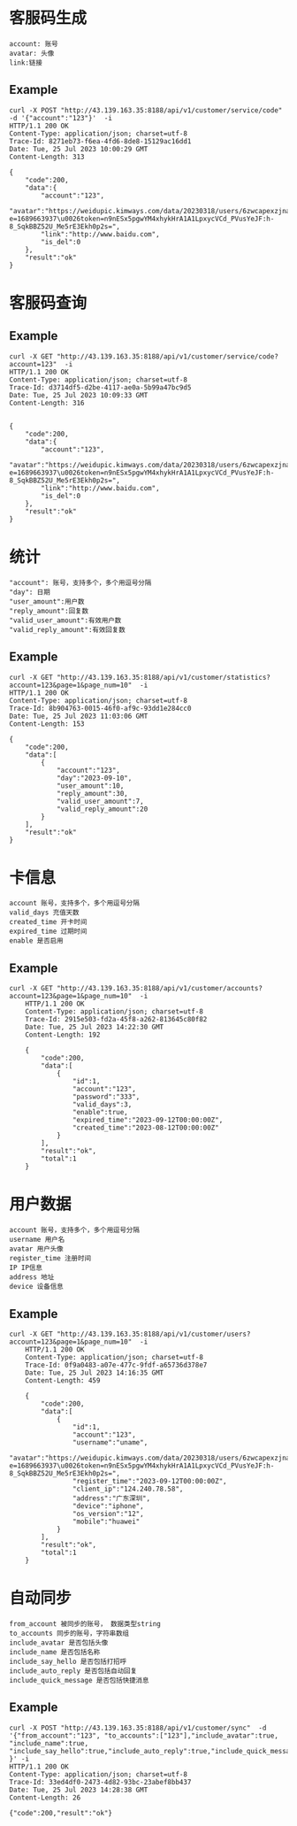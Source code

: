 # 客服码生成

    account: 账号
    avatar: 头像
    link:链接

## Example

    curl -X POST "http://43.139.163.35:8188/api/v1/customer/service/code" -d '{"account":"123"}'  -i
    HTTP/1.1 200 OK
    Content-Type: application/json; charset=utf-8
    Trace-Id: 8271eb73-f6ea-4fd6-8de8-15129ac16dd1
    Date: Tue, 25 Jul 2023 10:00:29 GMT
    Content-Length: 313

    {
        "code":200,
        "data":{
            "account":"123",
            "avatar":"https://weidupic.kimways.com/data/20230318/users/6zwcapexzjnaen75aeanzwx8we/picnenue8pb3ins6gca3tg8n7a/111_preview.jpg?e=1689663937\u0026token=n9nESx5pgwYM4xhykHrA1A1LpxycVCd_PVusYeJF:h-8_SqkBBZ52U_Me5rE3Ekh0p2s=",
            "link":"http://www.baidu.com",
            "is_del":0
        },
        "result":"ok"
    }

# 客服码查询


## Example

    curl -X GET "http://43.139.163.35:8188/api/v1/customer/service/code?account=123"  -i
    HTTP/1.1 200 OK
    Content-Type: application/json; charset=utf-8
    Trace-Id: d3714df5-d2be-4117-ae0a-5b99a47bc9d5
    Date: Tue, 25 Jul 2023 10:09:33 GMT
    Content-Length: 316


    {
        "code":200,
        "data":{
            "account":"123",
            "avatar":"https://weidupic.kimways.com/data/20230318/users/6zwcapexzjnaen75aeanzwx8we/picnenue8pb3ins6gca3tg8n7a/111_preview.jpg?e=1689663937\u0026token=n9nESx5pgwYM4xhykHrA1A1LpxycVCd_PVusYeJF:h-8_SqkBBZ52U_Me5rE3Ekh0p2s=",
            "link":"http://www.baidu.com",
            "is_del":0
        },
        "result":"ok"
    }

# 统计

    "account": 账号，支持多个，多个用逗号分隔
    "day": 日期
    "user_amount":用户数
    "reply_amount":回复数
    "valid_user_amount":有效用户数
    "valid_reply_amount":有效回复数

## Example

    curl -X GET "http://43.139.163.35:8188/api/v1/customer/statistics?account=123&page=1&page_num=10"  -i
    HTTP/1.1 200 OK
    Content-Type: application/json; charset=utf-8
    Trace-Id: 8b904763-0015-46f0-af9c-93dd1e284cc0
    Date: Tue, 25 Jul 2023 11:03:06 GMT
    Content-Length: 153

    {
        "code":200,
        "data":[
            {
                "account":"123",
                "day":"2023-09-10",
                "user_amount":10,
                "reply_amount":30,
                "valid_user_amount":7,
                "valid_reply_amount":20
            }
        ],
        "result":"ok"
    }



# 卡信息
    account 账号，支持多个，多个用逗号分隔
    valid_days 充值天数
    created_time 开卡时间
    expired_time 过期时间
    enable 是否启用

## Example


    curl -X GET "http://43.139.163.35:8188/api/v1/customer/accounts?account=123&page=1&page_num=10"  -i
        HTTP/1.1 200 OK
        Content-Type: application/json; charset=utf-8
        Trace-Id: 2915e503-fd2a-45f8-a262-813645c80f82
        Date: Tue, 25 Jul 2023 14:22:30 GMT
        Content-Length: 192

        {
            "code":200,
            "data":[
                {
                    "id":1,
                    "account":"123",
                    "password":"333",
                    "valid_days":3,
                    "enable":true,
                    "expired_time":"2023-09-12T00:00:00Z",
                    "created_time":"2023-08-12T00:00:00Z"
                }
            ],
            "result":"ok",
            "total":1
        }



# 用户数据


    account 账号，支持多个，多个用逗号分隔
    username 用户名
    avatar 用户头像
    register_time 注册时间
    IP IP信息
    address 地址
    device 设备信息
## Example 





    curl -X GET "http://43.139.163.35:8188/api/v1/customer/users?account=123&page=1&page_num=10"  -i
        HTTP/1.1 200 OK
        Content-Type: application/json; charset=utf-8
        Trace-Id: 0f9a0483-a07e-477c-9fdf-a65736d378e7
        Date: Tue, 25 Jul 2023 14:16:35 GMT
        Content-Length: 459
        
        {
            "code":200,
            "data":[
                {
                    "id":1,
                    "account":"123",
                    "username":"uname",
                    "avatar":"https://weidupic.kimways.com/data/20230318/users/6zwcapexzjnaen75aeanzwx8we/picnenue8pb3ins6gca3tg8n7a/111_preview.jpg?e=1689663937\u0026token=n9nESx5pgwYM4xhykHrA1A1LpxycVCd_PVusYeJF:h-8_SqkBBZ52U_Me5rE3Ekh0p2s=",
                    "register_time":"2023-09-12T00:00:00Z",
                    "client_ip":"124.240.78.58",
                    "address":"广东深圳",
                    "device":"iphone",
                    "os_version":"12",
                    "mobile":"huawei"
                }
            ],
            "result":"ok",
            "total":1
        }

# 自动同步

    from_account 被同步的账号， 数据类型string
    to_accounts 同步的账号，字符串数组
    include_avatar 是否包括头像
    include_name 是否包括名称
    include_say_hello 是否包括打招呼
    include_auto_reply 是否包括自动回复
    include_quick_message 是否包括快捷消息

## Example

    curl -X POST "http://43.139.163.35:8188/api/v1/customer/sync"  -d '{"from_account":"123", "to_accounts":["123"],"include_avatar":true, "include_name":true, "include_say_hello":true,"include_auto_reply":true,"include_quick_message":true }' -i
    HTTP/1.1 200 OK
    Content-Type: application/json; charset=utf-8
    Trace-Id: 33ed4df0-2473-4d82-93bc-23abef8bb437
    Date: Tue, 25 Jul 2023 14:28:38 GMT
    Content-Length: 26

    {"code":200,"result":"ok"}